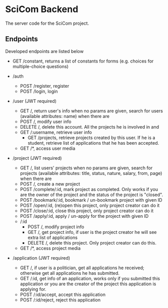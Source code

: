 # SciCom Backend
The server code for the SciCom project.

## Endpoints
Developed endpoints are listed below
- GET /constant, returns a list of constants for forms (e.g. choices for multiple-choice questions)

- /auth
  - POST /register, register
  - POST /login, login

- /user (JWT required)
  - GET /, return user's info when no params are given, search for users (available attributes: name) when there are
  - POST /, modify user info
  - DELETE /, delete this account. All the projects he is involved in and 
  - GET /:username, retrieve user info
  	- GET /projects, retrieve projects created by this user. If he is a student, retrieve list of applications that he has been accepted.
  - GET /\*, access user media

- /project (JWT required)
  - GET /, list users' projects when no params are given, search for projects (available attributes: title, status, nature, salary,  from,  page) when there are
  - POST /, create a new project
  - POST /complete/:id, mark project as completed. Only works if you are the owner of the project and the status of the project is "closed".
  - POST /bookmark/:id, bookmark / un-bookmark project with given ID
  - POST /open/:id, (re)open this project, only project creator can do it
  - POST /close/:id, close this project, only project creator can do it
  - POST /apply/:id, apply / un-apply for the project with given ID
  - /:id
	  - POST /, modify project info
	  - GET  /, get project info, if user is the project creator he will see extra list of applications
	  - DELETE /, delete this project. Only project creator can do this.
  - GET /\*, access project media

- /application (JWT required)
  - GET /, if user is a politician, get all applications he received; otherwise get all applications he has submitted.
  - GET /:id, get info of an application, works only if you submitted this application or you are the creator of the project this application is applying for.
  - POST /:id/accept, accept this application
  - POST /:id/reject, reject this application
